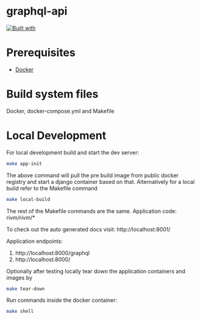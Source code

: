 # graphql-api

[![Built with](https://img.shields.io/badge/Built_with-Cookiecutter_Django_Rest-F7B633.svg)](https://github.com/agconti/cookiecutter-django-rest)


# Prerequisites

- [Docker](https://docs.docker.com/docker-for-mac/install/)  

# Build system files
Docker, docker-compose.yml and Makefile

# Local Development

For local development build and start the dev server:
```bash
make app-init
```

The above command will pull the pre build image from public docker registry 
and start a django container based on that. 
Alternatively for a local build refer to the Makefile command
```bash
make local-build
```
The rest of the Makefile commands are the same.
Application code: rivm/rivm/*

To check out the auto generated docs visit:
http://localhost:8001/

Application endpoints: 
1. http://localhost:8000/graphql
2. http://localhost:8000/

Optionally after testing locally tear down the application containers and images by
```bash
make tear-down
```

Run commands inside the docker container:

```bash
make shell
```
